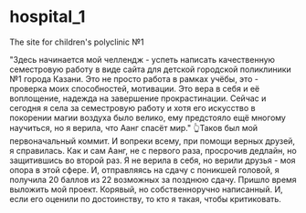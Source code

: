# hospital_1
The site for children's polyclinic №1

"Здесь начинается мой челлендж - успеть написать качественную семестровую работу в виде сайта для детской городской поликлиники №1 города Казани. Это не просто работа в рамках учёбы, это - проверка моих способностей, мотивации. Это вера в себя и её воплощение, надежда на завершение прокрастинации.
 Сейчас и сегодня я села за семестровую работу и хотя его искусство в покорении магии воздуха было велико, ему предстояло ещё многому научиться, но я верила, что Аанг спасёт мир."
👆Таков был мой первоначальный коммит. И вопреки всему, при помощи верных друзей, я справилась. Как и сам Аанг, не с первого раза, просрочив дедлайн, но защитившись во второй раз. Я не верила в себя, но верили друзья - моя опора в этой сфере. И, отправляясь на сдачу с поникшей головой, я получила 20 баллов из 22 возможных за позднюю сдачу. 
Пришло время выложить мой проект. Корявый, но собственноручно написанный. И, если его оценили по достоинству, то кто я такая, чтобы критиковать.
